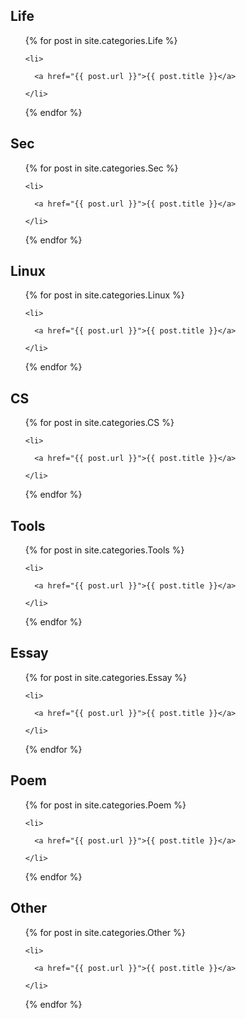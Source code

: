 <h2>Life</h2>

<ul>

  {% for post in site.categories.Life %}

    <li>

      <a href="{{ post.url }}">{{ post.title }}</a>

    </li>

  {% endfor %}

</ul>

<h2>Sec</h2>

<ul>

  {% for post in site.categories.Sec %}

    <li>

      <a href="{{ post.url }}">{{ post.title }}</a>

    </li>

  {% endfor %}

</ul>

<h2>Linux</h2>

<ul>

  {% for post in site.categories.Linux %}

    <li>

      <a href="{{ post.url }}">{{ post.title }}</a>

    </li>

  {% endfor %}

</ul>

<h2>CS</h2>

<ul>

  {% for post in site.categories.CS %}

    <li>

      <a href="{{ post.url }}">{{ post.title }}</a>

    </li>

  {% endfor %}

</ul>

<h2>Tools</h2>

<ul>

  {% for post in site.categories.Tools %}

    <li>

      <a href="{{ post.url }}">{{ post.title }}</a>

    </li>

  {% endfor %}

</ul>

<h2>Essay</h2>

<ul>

  {% for post in site.categories.Essay %}

    <li>

      <a href="{{ post.url }}">{{ post.title }}</a>

    </li>

  {% endfor %}

</ul>

<h2>Poem</h2>

<ul>

  {% for post in site.categories.Poem %}

    <li>

      <a href="{{ post.url }}">{{ post.title }}</a>

    </li>

  {% endfor %}

</ul>

<h2>Other</h2>

<ul>

  {% for post in site.categories.Other %}

    <li>

      <a href="{{ post.url }}">{{ post.title }}</a>

    </li>

  {% endfor %}

</ul>